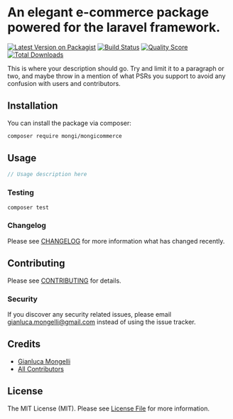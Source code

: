 # An elegant e-commerce package powered for the laravel framework.

[![Latest Version on Packagist](https://img.shields.io/packagist/v/mongi/mongicommerce.svg?style=flat-square)](https://packagist.org/packages/mongi/mongicommerce)
[![Build Status](https://img.shields.io/travis/mongi/mongicommerce/master.svg?style=flat-square)](https://scrutinizer-ci.com/g/imgmongelli/mongicommerce/)
[![Quality Score](https://img.shields.io/scrutinizer/g/mongi/mongicommerce.svg?style=flat-square)](https://scrutinizer-ci.com/g/imgmongelli/mongicommerce/)
[![Total Downloads](https://img.shields.io/packagist/dt/mongi/mongicommerce.svg?style=flat-square)](https://packagist.org/packages/mongi/mongicommerce)

This is where your description should go. Try and limit it to a paragraph or two, and maybe throw in a mention of what PSRs you support to avoid any confusion with users and contributors.

## Installation

You can install the package via composer:

```bash
composer require mongi/mongicommerce
```

## Usage

``` php
// Usage description here
```

### Testing

``` bash
composer test
```

### Changelog

Please see [CHANGELOG](CHANGELOG.md) for more information what has changed recently.

## Contributing

Please see [CONTRIBUTING](CONTRIBUTING.md) for details.

### Security

If you discover any security related issues, please email gianluca.mongelli@gmail.com instead of using the issue tracker.

## Credits

- [Gianluca Mongelli](https://github.com/mongi)
- [All Contributors](../../contributors)

## License

The MIT License (MIT). Please see [License File](LICENSE.md) for more information.

